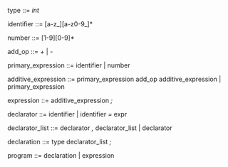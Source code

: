 type ::= _int_

identifier ::= [a-z_][a-z0-9_]*

number ::= [1-9][0-9]*

add_op ::= _+_ | _-_

primary_expression ::= identifier | number

additive_expression ::= primary_expression add_op additive_expression | primary_expression

expression ::= additive_expression _;_

declarator ::= identifier | identifier _=_ expr

declarator_list ::= declarator _,_ declarator_list | declarator

declaration ::= type declarator_list _;_

program ::= declaration | expression